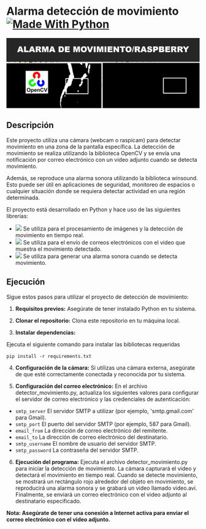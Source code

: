# Alarma detección de movimiento [![Made With Python](https://img.shields.io/badge/Made_With-Python-blue)](http://golang.org)
![](img/opencv.png)

## Descripción
Este proyecto utiliza una cámara (webcam o raspicam) para detectar movimiento en una zona de la pantalla específica. La detección de movimiento se realiza utilizando la biblioteca OpenCV y se envía una notificación por correo electrónico con un video adjunto cuando se detecta movimiento. 

Además, se reproduce una alarma sonora utilizando la biblioteca winsound. Esto puede ser útil en aplicaciones de seguridad, monitoreo de espacios o cualquier situación donde se requiera detectar actividad en una región determinada.

El proyecto está desarrollado en Python y hace uso de las siguientes librerías:


- ![](https://img.shields.io/badge/OpenCV%20-8A2BE2) Se utiliza para el procesamiento de imágenes y la detección de movimiento en tiempo real.
- ![](https://img.shields.io/badge/Smtplib%20-8A2BE2) Se utiliza para el envío de correos electrónicos con el video que muestra el movimiento detectado.
- ![](https://img.shields.io/badge/Winsound%20-8A2BE2) Se utiliza para generar una alarma sonora cuando se detecta movimiento.

## Ejecución
Sigue estos pasos para utilizar el proyecto de detección de movimiento:

1. **Requisitos previos:** Asegúrate de tener instalado Python en tu sistema.


2. **Clonar el repositorio:** Clona este repositorio en tu máquina local.


3. **Instalar dependencias:**


Ejecuta el siguiente comando para instalar las bibliotecas requeridas

```commandline
pip install -r requirements.txt
```


4. **Configuración de la cámara:** Si utilizas una cámara externa, asegúrate de que esté correctamente conectada y reconocida por tu sistema.


5. **Configuración del correo electrónico:** En el archivo detector_movimiento.py, actualiza los siguientes valores para configurar el servidor de correo electrónico y las credenciales de autenticación:

- `smtp_server` El servidor SMTP a utilizar (por ejemplo, 'smtp.gmail.com' para Gmail).
- ``smtp_port`` El puerto del servidor SMTP (por ejemplo, 587 para Gmail).
- ``email_from`` La dirección de correo electrónico del remitente.
- ``email_to`` La dirección de correo electrónico del destinatario.
- ``smtp_username`` El nombre de usuario del servidor SMTP.
- ``smtp_password`` La contraseña del servidor SMTP.


6. **Ejecución del programa:** Ejecuta el archivo detector_movimiento.py para iniciar la detección de movimiento. La cámara capturará el video y detectará el movimiento en tiempo real. Cuando se detecte movimiento, se mostrará un rectángulo rojo alrededor del objeto en movimiento, se reproducirá una alarma sonora y se grabará un video llamado video.avi. Finalmente, se enviará un correo electrónico con el video adjunto al destinatario especificado.


**Nota: Asegúrate de tener una conexión a Internet activa para enviar el correo electrónico con el video adjunto.**

